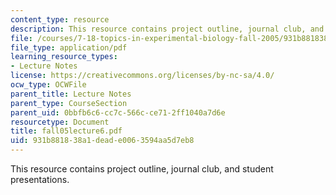 ```yaml
---
content_type: resource
description: This resource contains project outline, journal club, and student presentations.
file: /courses/7-18-topics-in-experimental-biology-fall-2005/931b881838a1deade0063594aa5d7eb8_fall05lecture6.pdf
file_type: application/pdf
learning_resource_types:
- Lecture Notes
license: https://creativecommons.org/licenses/by-nc-sa/4.0/
ocw_type: OCWFile
parent_title: Lecture Notes
parent_type: CourseSection
parent_uid: 0bbfb6c6-cc7c-566c-ce71-2ff1040a7d6e
resourcetype: Document
title: fall05lecture6.pdf
uid: 931b8818-38a1-dead-e006-3594aa5d7eb8
---
```

This resource contains project outline, journal club, and student presentations.